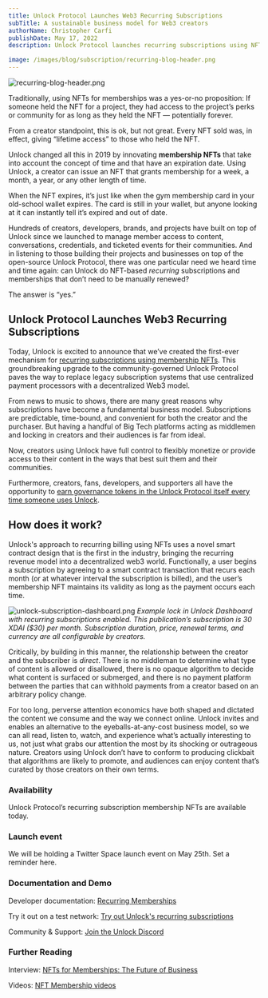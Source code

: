 ```yaml
---
title: Unlock Protocol Launches Web3 Recurring Subscriptions
subTitle: A sustainable business model for Web3 creators
authorName: Christopher Carfi
publishDate: May 17, 2022
description: Unlock Protocol launches recurring subscriptions using NFTs, bringing a sustainable business model to the decentralized web3 world.

image: /images/blog/subscription/recurring-blog-header.png
---
```


![recurring-blog-header.png](/images/blog/subscription/recurring-blog-header.png)

Traditionally, using NFTs for memberships was a yes-or-no proposition: If someone held the NFT for a project, they had access to the project’s perks or community for as long as they held the NFT — potentially forever. 

From a creator standpoint, this is ok, but not great. Every NFT sold was, in effect, giving “lifetime access” to those who held the NFT. 

Unlock changed all this in 2019 by innovating **membership NFTs** that take into account the concept of time and that have an expiration date. Using Unlock, a creator can issue an NFT that grants membership for a week, a month, a year, or any other length of time. 

When the NFT expires, it’s just like when the gym membership card in your old-school wallet expires. The card is still in your wallet, but anyone looking at it can instantly tell it’s expired and out of date.

Hundreds of creators, developers, brands, and projects have built on top of Unlock since we launched to manage member access to content, conversations, credentials, and ticketed events for their communities. And in listening to those building their projects and businesses on top of the open-source Unlock Protocol, there was one particular need we heard time and time again: can Unlock do NFT-based *recurring* subscriptions and memberships that don’t need to be manually renewed?

The answer is “yes.”

## Unlock Protocol Launches Web3 Recurring Subscriptions

Today, Unlock is excited to announce that we’ve created the first-ever mechanism for [recurring subscriptions using membership NFTs](https://docs.unlock-protocol.com/unlock/creators/recurring-memberships). This groundbreaking upgrade to the community-governed Unlock Protocol paves the way to replace legacy subscription systems that use centralized payment processors with a decentralized Web3 model.

From news to music to shows, there are many great reasons why subscriptions have become a fundamental business model. Subscriptions are predictable, time-bound, and convenient for both the creator and the purchaser. But having a handful of Big Tech platforms acting as middlemen and locking in creators and their audiences is far from ideal. 

Now, creators using Unlock have full control to flexibly monetize or provide access to their content in the ways that best suit them and their communities. 

Furthermore, creators, fans, developers, and supporters all have the opportunity to [earn governance tokens in the Unlock Protocol itself every time someone uses Unlock](https://docs.unlock-protocol.com/unlock/governance/frequently-asked-questions).

## How does it work?

Unlock's approach to recurring billing using NFTs uses a novel smart contract design that is the first in the industry, bringing the recurring revenue model into a decentralized web3 world. Functionally, a user begins a subscription by agreeing to a smart contract transaction that recurs each month (or at whatever interval the subscription is billed), and the user’s membership NFT maintains its validity as long as the payment occurs each time.

![unlock-subscription-dashboard.png](/images/blog/subscription/unlock-subscription-dashboard.png)
*Example lock in Unlock Dashboard with recurring subscriptions enabled. This publication’s subscription is 30 XDAI ($30) per month. Subscription duration, price, renewal terms, and currency are all configurable by creators.*

Critically, by building in this manner, the relationship between the creator and the subscriber is *direct*. There is no middleman to determine what type of content is allowed or disallowed, there is no opaque algorithm to decide what content is surfaced or submerged, and there is no payment platform between the parties that can withhold payments from a creator based on an arbitrary policy change.

For too long, perverse attention economics have both shaped and dictated the content we consume and the way we connect online. Unlock invites and enables an alternative to the eyeballs-at-any-cost business model, so we can all read, listen to, watch, and experience what’s actually interesting to us, not just what grabs our attention the most by its shocking or outrageous nature. Creators using Unlock don’t have to conform to producing clickbait that algorithms are likely to promote, and audiences can enjoy content that’s curated by those creators on their own terms.

### Availability

Unlock Protocol’s recurring subscription membership NFTs are available today.

### Launch event

We will be holding a Twitter Space launch event on May 25th. Set a reminder here.

### Documentation and Demo

Developer documentation: [Recurring Memberships](https://docs.unlock-protocol.com/unlock/creators/recurring-memberships)

Try it out on a test network: [Try out Unlock's recurring subscriptions](https://discord.com/channels/462280183425138719/974763163214032968/974765424384299058)

Community & Support: [Join the Unlock Discord](https://discord.com/invite/Ah6ZEJyTDp)

### Further Reading

Interview: [NFTs for Memberships: The Future of Business](https://www.socialmediaexaminer.com/using-nfts-for-memberships-the-future-of-business/)

Videos: [NFT Membership videos](https://www.youtube.com/channel/UCFpwtvsk_naOwR_w-vKXw-Q)
